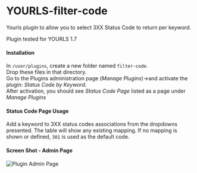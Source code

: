 YOURLS-filter-code
==================

Yourls plugin to allow you to select 3XX Status Code to return per keyword.

Plugin tested for YOURLS 1.7


#### Installation
In `/user/plugins`, create a new folder named `filter-code`.  
Drop these files in that directory.  
Go to the Plugins administration page (*Manage Plugins*)->and activate the plugin: *Status Code by Keyword*.  
After activation, you should see *Status Code Page* listed as a page under *Manage Plugins*

#### Status Code Page Usage
Add a keyword to 3XX status codes associations from the dropdowns presented.  The 
table will show any existing mapping.  If no mapping is shown or defined, `301` is used as the default code.

#### Screen Shot - Admin Page
![Plugin Admin Page](img/Shred_Code_Plugin_page.jpg)
